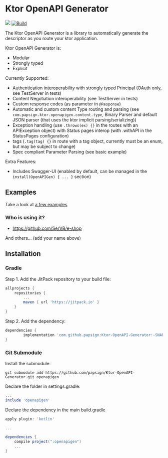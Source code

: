 # Ktor OpenAPI Generator
[![](https://jitpack.io/v/papsign/Ktor-OpenAPI-Generator.svg)](https://jitpack.io/#papsign/Ktor-OpenAPI-Generator)
[![Build](https://github.com/papsign/Ktor-OpenAPI-Generator/workflows/Build/badge.svg)](https://github.com/papsign/Ktor-OpenAPI-Generator/actions)

The Ktor OpenAPI Generator is a library to automatically generate the descriptor as you route your ktor application.

Ktor OpenAPI Generator is:
- Modular
- Strongly typed
- Explicit

Currently Supported:
- Authentication interoperability with strongly typed Principal (OAuth only, see TestServer in tests)
- Content Negotiation interoperability (see TestServer in tests)
- Custom response codes (as parameter in `@Response`)
- Automatic and custom content Type routing and parsing (see `com.papsign.ktor.openapigen.content.type`, Binary Parser and default JSON parser (that uses the ktor implicit parsing/serializing))
- Exception handling (use `.throws(ex) {}` in the routes with an APIException object) with Status pages interop (with .withAPI in the StatusPages configuration)
- tags (`.tag(tag) {}` in route with a tag object, currently must be an enum, but may be subject to change)
- Spec compliant Parameter Parsing (see basic example)

Extra Features:
- Includes Swagger-UI (enabled by default, can be managed in the `install(OpenAPIGen) { ... }` section)

## Examples

Take a look at [a few examples](https://github.com/papsign/Ktor-OpenAPI-Generator/wiki/A-few-examples)

### Who is using it?

* <https://github.com/SerVB/e-shop>

And others... (add your name above)

## Installation

### Gradle

Step 1. Add the JitPack repository to your build file:
```groovy
allprojects {
    repositories {
        ...
        maven { url 'https://jitpack.io' }
    }
}
```
Step 2. Add the dependency:
```groovy
dependencies {
        implementation 'com.github.papsign:Ktor-OpenAPI-Generator:-SNAPSHOT'
}
```

### Git Submodule
Install the submodule:
```shell
git submodule add https://github.com/papsign/Ktor-OpenAPI-Generator.git openapigen
```

Declare the folder in settings.gradle:
```groovy
...
include 'openapigen'
```
Declare the dependency in the main build.gradle
```groovy
apply plugin: 'kotlin'

...

dependencies {
    compile project(":openapigen")
    ...
}
```

